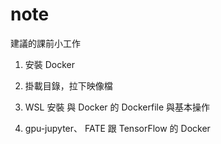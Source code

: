 # note

建議的課前小工作

1. 安裝 Docker

2. 掛載目錄，拉下映像檔

3. WSL 安裝 與 Docker 的 Dockerfile 與基本操作

4. gpu-jupyter、 FATE 跟 TensorFlow 的 Docker


